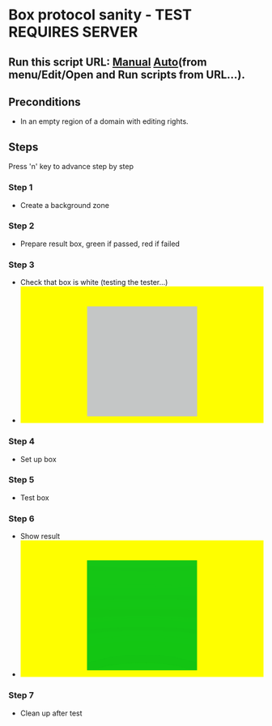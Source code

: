 # Box protocol sanity - TEST REQUIRES SERVER
## Run this script URL: [Manual](./test.js?raw=true)   [Auto](./testAuto.js?raw=true)(from menu/Edit/Open and Run scripts from URL...).

## Preconditions
- In an empty region of a domain with editing rights.

## Steps
Press 'n' key to advance step by step

### Step 1
- Create a background zone
### Step 2
- Prepare result box, green if passed, red if failed
### Step 3
- Check that box is white (testing the tester...)
- ![](./ExpectedImage_00000.png)
### Step 4
- Set up box
### Step 5
- Test box
### Step 6
- Show result
- ![](./ExpectedImage_00001.png)
### Step 7
- Clean up after test
